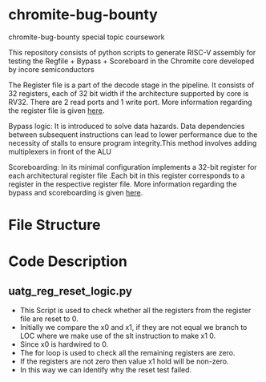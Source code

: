 # chromite-bug-bounty
chromite-bug-bounty special topic coursework

This repository consists of python scripts to generate RISC-V assembly for testing the Regfile + Bypass + Scoreboard in the Chromite core developed by incore semiconductors

The Register file is a part of the decode stage in the pipeline. It consists of 32 registers, each of 32 bit width if the architecture supported by core is RV32. There are 2 read ports and 1 write port. More information regarding the register file is given [here](https://chromite.readthedocs.io/en/using-csrbox/chromite.html#register-file).

Bypass logic: It is introduced to solve data hazards. Data dependencies between subsequent instructions can lead to lower performance due to the necessity of stalls to ensure program integrity.This method involves adding multiplexers in front of the ALU

Scoreboarding: In its minimal configuration implements a 32-bit register for each architectural register file .Each bit in this register corresponds to a register in the respective register file.
More information regarding the bypass and scoreboarding is given [here](https://chromite.readthedocs.io/en/using-csrbox/chromite.html#scoreboard).

# File Structure


# Code Description
## uatg_reg_reset_logic.py

* This Script is used to check whether all the registers from the register file are reset to 0.
* Initially  we compare the x0 and x1, if they are not equal we branch to LOC where we make use of the slt instruction to make x1 0.
* Since x0 is hardwired to 0.
* The for loop is used to check all the remaining registers are zero.
* If the registers are not zero then value x1 hold will be non-zero.
* In this way we can identify why the reset test failed.  



